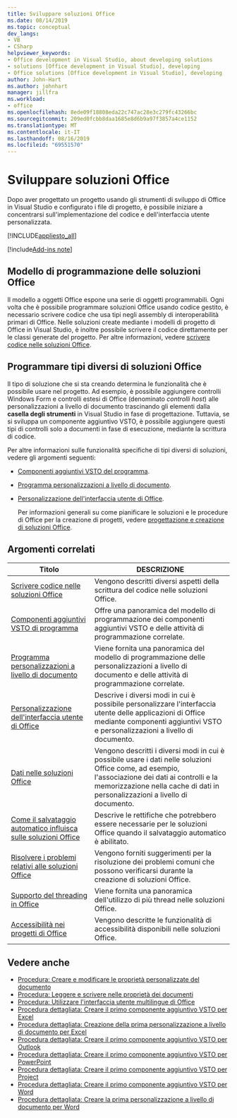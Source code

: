 ```yaml
---
title: Sviluppare soluzioni Office
ms.date: 08/14/2019
ms.topic: conceptual
dev_langs:
- VB
- CSharp
helpviewer_keywords:
- Office development in Visual Studio, about developing solutions
- solutions [Office development in Visual Studio], developing
- Office solutions [Office development in Visual Studio], developing
author: John-Hart
ms.author: johnhart
manager: jillfra
ms.workload:
- office
ms.openlocfilehash: 8ede09f18808eda22c747ac28e3c279fc43266bc
ms.sourcegitcommit: 209ed0fcbb8daa1685e8d6b9a97f3857a4ce1152
ms.translationtype: MT
ms.contentlocale: it-IT
ms.lasthandoff: 08/16/2019
ms.locfileid: "69551570"
---
```

# <a name="develop-office-solutions"></a>Sviluppare soluzioni Office
  Dopo aver progettato un progetto usando gli strumenti di sviluppo di Office in Visual Studio e configurato i file di progetto, è possibile iniziare a concentrarsi sull'implementazione del codice e dell'interfaccia utente personalizzata.

 [!INCLUDE[appliesto_all](../vsto/includes/appliesto-all-md.md)]

[!include[Add-ins note](includes/addinsnote.md)]

## <a name="office-solutions-programming-model"></a>Modello di programmazione delle soluzioni Office
 Il modello a oggetti Office espone una serie di oggetti programmabili. Ogni volta che è possibile programmare soluzioni Office usando codice gestito, è necessario scrivere codice che usa tipi negli assembly di interoperabilità primari di Office. Nelle soluzioni create mediante i modelli di progetto di Office in Visual Studio, è inoltre possibile scrivere il codice direttamente per le classi generate del progetto. Per altre informazioni, vedere [scrivere codice nelle soluzioni Office](../vsto/writing-code-in-office-solutions.md).

## <a name="program-different-types-of-office-solutions"></a>Programmare tipi diversi di soluzioni Office
 Il tipo di soluzione che si sta creando determina le funzionalità che è possibile usare nel progetto. Ad esempio, è possibile aggiungere controlli Windows Form e controlli estesi di Office (denominato *controlli host*) alle personalizzazioni a livello di documento trascinando gli elementi dalla **casella degli strumenti** in Visual Studio in fase di progettazione. Tuttavia, se si sviluppa un componente aggiuntivo VSTO, è possibile aggiungere questi tipi di controlli solo a documenti in fase di esecuzione, mediante la scrittura di codice.

 Per altre informazioni sulle funzionalità specifiche di tipi diversi di soluzioni, vedere gli argomenti seguenti:

- [Componenti aggiuntivi VSTO del programma](../vsto/programming-vsto-add-ins.md).

- [Programma personalizzazioni a livello di documento](../vsto/programming-document-level-customizations.md).

- [Personalizzazione dell'interfaccia utente di Office](../vsto/office-ui-customization.md).

  Per informazioni generali su come pianificare le soluzioni e le procedure di Office per la creazione di progetti, vedere [progettazione e creazione di soluzioni Office](../vsto/designing-and-creating-office-solutions.md).

## <a name="related-topics"></a>Argomenti correlati

|Titolo|DESCRIZIONE|
|-----------|-----------------|
|[Scrivere codice nelle soluzioni Office](../vsto/writing-code-in-office-solutions.md)|Vengono descritti diversi aspetti della scrittura del codice nelle soluzioni Office.|
|[Componenti aggiuntivi VSTO di programma](../vsto/programming-vsto-add-ins.md)|Offre una panoramica del modello di programmazione dei componenti aggiuntivi VSTO e delle attività di programmazione correlate.|
|[Programma personalizzazioni a livello di documento](../vsto/programming-document-level-customizations.md)|Viene fornita una panoramica del modello di programmazione delle personalizzazioni a livello di documento e delle attività di programmazione correlate.|
|[Personalizzazione dell'interfaccia utente di Office](../vsto/office-ui-customization.md)|Descrive i diversi modi in cui è possibile personalizzare l'interfaccia utente delle applicazioni di Office mediante componenti aggiuntivi VSTO e personalizzazioni a livello di documento.|
|[Dati nelle soluzioni Office](../vsto/data-in-office-solutions.md)|Vengono descritti i diversi modi in cui è possibile usare i dati nelle soluzioni Office come, ad esempio, l'associazione dei dati ai controlli e la memorizzazione nella cache di dati in personalizzazioni a livello di documento.|
|[Come il salvataggio automatico influisca sulle soluzioni Office](./how-autosave-impacts-office-solutions.md)|Descrive le rettifiche che potrebbero essere necessarie per le soluzioni Office quando il salvataggio automatico è abilitato.|
|[Risolvere i problemi relativi alle soluzioni Office](../vsto/troubleshooting-office-solutions.md)|Vengono forniti suggerimenti per la risoluzione dei problemi comuni che possono verificarsi durante la creazione di soluzioni Office.|
|[Supporto del threading in Office](../vsto/threading-support-in-office.md)|Viene fornita una panoramica dell'utilizzo di più thread nelle soluzioni Office.|
|[Accessibilità nei progetti di Office](../vsto/accessibility-in-office-projects.md)|Vengono descritte le funzionalità di accessibilità disponibili nelle soluzioni Office.|

## <a name="see-also"></a>Vedere anche
- [Procedura: Creare e modificare le proprietà personalizzate del documento](../vsto/how-to-create-and-modify-custom-document-properties.md)
- [Procedura: Leggere e scrivere nelle proprietà dei documenti](../vsto/how-to-read-from-and-write-to-document-properties.md)
- [Procedura: Utilizzare l'interfaccia utente multilingue di Office](../vsto/how-to-target-the-office-multilingual-user-interface.md)
- [Procedura dettagliata: Creare il primo componente aggiuntivo VSTO per Excel](../vsto/walkthrough-creating-your-first-vsto-add-in-for-excel.md)
- [Procedura dettagliata: Creazione della prima personalizzazione a livello di documento per Excel](../vsto/walkthrough-creating-your-first-document-level-customization-for-excel.md)
- [Procedura dettagliata: Creare il primo componente aggiuntivo VSTO per Outlook](../vsto/walkthrough-creating-your-first-vsto-add-in-for-outlook.md)
- [Procedura dettagliata: Creare il primo componente aggiuntivo VSTO per PowerPoint](../vsto/walkthrough-creating-your-first-vsto-add-in-for-powerpoint.md)
- [Procedura dettagliata: Creare il primo componente aggiuntivo VSTO per Project](../vsto/walkthrough-creating-your-first-vsto-add-in-for-project.md)
- [Procedura dettagliata: Creare il primo componente aggiuntivo VSTO per Word](../vsto/walkthrough-creating-your-first-vsto-add-in-for-word.md)
- [Procedura dettagliata: Creare la prima personalizzazione a livello di documento per Word](../vsto/walkthrough-creating-your-first-document-level-customization-for-word.md)
